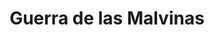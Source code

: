 ﻿---
title: "Guerra de las Malvinas"
permalink: periodes_527.html
layout: periode
dataInici: 1982-04-02
dataFi: 1982-06-14
sidebar: periodes
pares:
  - id: 309
    title: "Edad Contemporánea"
    dataInici: "(1776)"

fills:
  - id: 801
    title: "Batalla de Pradera del Ganso"
    dataInici: "(1982-05-28)"
    dataFi: "(1982-05-29)"

jocsPrincipals:
  - title: "Where there is Discord"
    bggId: 35614

jocsEscenaris:
  - title: "Port Stanley: Battle for the Falklands"
    bggId: 3161
    dataInici: 
    dataFi: 

jocsEpoca:
jocsEpocaEscenaris:
---
